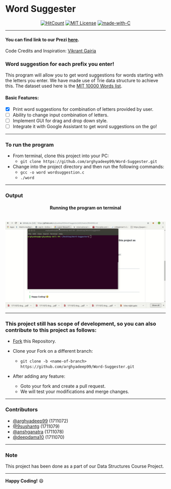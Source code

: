 # Word Suggester

<p align="center"
	
[![HitCount](http://hits.dwyl.io/arghyadeep99/Word-Suggester.svg)](http://hits.dwyl.io/arghyadeep99/Word-Suggester)  [![MIT License](https://badges.frapsoft.com/os/mit/mit.svg?v=103)](https://opensource.org/licenses/mit-license.php)  [![made-with-C](https://img.shields.io/badge/Made%20with-C-1f425f.svg)](https://www.cprogramming.com/)

</p>

---
#### You can find link to our Prezi [here](https://prezi.com/view/BVn44i9Gtub6ysha2yF9/). 

Code Credits and Inspiration: [Vikrant Gajria](https://github.com/vixrant)

### Word suggestion for each prefix you enter! 

This program will allow you to get word suggestions for words starting with the letters you enter. We have made use of Trie data structure to achieve this. The dataset used here is the [MIT 10000 Words list](http://www.mit.edu/~ecprice/wordlist.10000). 

#### Basic Features:
* [x] Print word suggestions for combination of letters provided by user.
* [ ] Ability to change input combination of letters. 
* [ ] Implement GUI for drag and drop down style.
* [ ] Integrate it with Google Assistant to get word suggestions on the go! 
 
---

### To run the program

* From terminal, clone this project into your PC:
  * `git clone https://github.com/arghyadeep99/Word-Suggester.git`
* Change into the project directory and then run the following commands: 
  * `gcc -o word wordsuggestion.c`
  * `./word`
---

### Output

<div align="center">

<h4> Running the program on terminal  </h4>
<br>
<img src="./Images/ds project.gif" align="center" width=700px>

</div>

------------------------------------------

### This project still has scope of development, so you can also contribute to this project as follows:
* [Fork](https://github.com/arghyadeep99/Word-Suggester) this Repository.

* Clone your Fork on a different branch:
	* `git clone -b <name-of-branch> https://github.com/arghyadeep99/Word-Suggester.git`
* After adding any feature:
	* Goto your fork and create a pull request.
	* We will test your modifications and merge changes.
------------------------------------------

### Contributors

- [@arghyadeep99](https://github.com/arghyadeep99) (1711072)
- [@9sushantg](https://github.com/9sushantg) (1711079)
- [@anshganatra](https://github.com/anshganatra) (1711078)
- [@deepdama10](https://github.com/deepdama10) (1711070)
---

### Note

 This project has been done as a part of our Data Structures Course Project.

------------------------------------------

**Happy Coding!** :smile:


